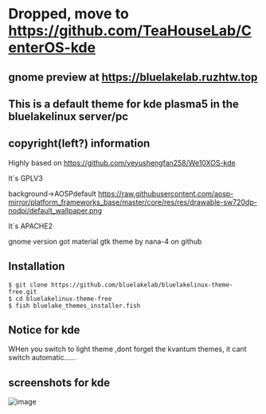 # Dropped, move to https://github.com/TeaHouseLab/CenterOS-kde

## gnome preview at https://bluelakelab.ruzhtw.top
## This is a default theme for kde plasma5 in the bluelakelinux server/pc

## copyright(left?) information

Highly based on https://github.com/yeyushengfan258/We10XOS-kde

It`s GPLV3

background->AOSPdefault
https://raw.githubusercontent.com/aosp-mirror/platform_frameworks_base/master/core/res/res/drawable-sw720dp-nodpi/default_wallpaper.png

It`s APACHE2

gnome version got material gtk theme by nana-4 on github
## Installation
```
$ git clone https://github.com/bluelakelab/bluelakelinux-theme-free.git
$ cd bluelakelinux-theme-free
$ fish bluelake_themes_installer.fish
```

## Notice for kde
WHen you switch to light theme ,dont forget the kvantum themes, it cant switch automatic......

## screenshots for kde

![image](https://github.com/bluelakelab/bluelakelinux-theme-free/raw/main/screenshot/fl.png)
